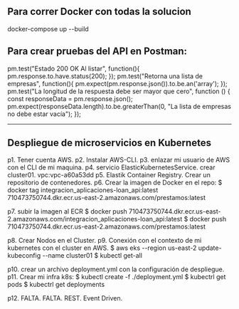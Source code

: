 Para correr Docker con todas la solucion
-------------------------
docker-compose up --build

Para crear pruebas  del API en Postman:
----------------------------
pm.test("Estado 200 OK Al listar", function(){
    pm.response.to.have.status(200);
});
pm.test("Retorna una lista de empresas", function(){
    pm.expect(pm.response.json()).to.be.an('array');
});
pm.test("La longitud de la respuesta debe ser mayor que cero", function () {
    const responseData = pm.response.json();
    pm.expect(responseData.length).to.be.greaterThan(0, "La lista de empresas no debe estar vacía");
});


------
Despliegue de microservicios en Kubernetes
--------------

p1. Tener cuenta AWS.
p2. Instalar AWS-CLI.
p3. enlazar mi usuario de AWS con el CLI de mi maquina.
p4. servicio ElasticKubernetesService. crear cluster01. vpc:vpc-a60a53dd
p5. Elastik Container Registry. Crear un repositorio de contenedores.
p6. Crear la imagen de Docker en el repo:
$ docker tag integracion_aplicaciones-loan_api:latest 710473750744.dkr.ecr.us-east-2.amazonaws.com/prestamos:latest

p7. subir la imagen al ECR
$ docker push 710473750744.dkr.ecr.us-east-2.amazonaws.com/integracion_aplicaciones-loan_api:latest
$ docker push 710473750744.dkr.ecr.us-east-2.amazonaws.com/prestamos:latest

p8. Crear Nodos en el Cluster.
p9. Conexión con el contexto de mi kubernetes con el cluster en AWS.
$ aws eks --region us-east-2 update-kubeconfig --name cluster01
$ kubectl get-all 

p10. crear un archivo deployment.yml con la configuración de despliegue.
p11. Crear mi infra k8s:
$ kubectl create -f ./deployment.yml
$ kubectrl get pods
$ kubectrl get deployments

p12. FALTA. FALTA.
REST. Event Driven.